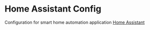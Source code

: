 # Home Assistant Config

Configuration for smart home automation application [Home Assistant](https://www.home-assistant.io/)
